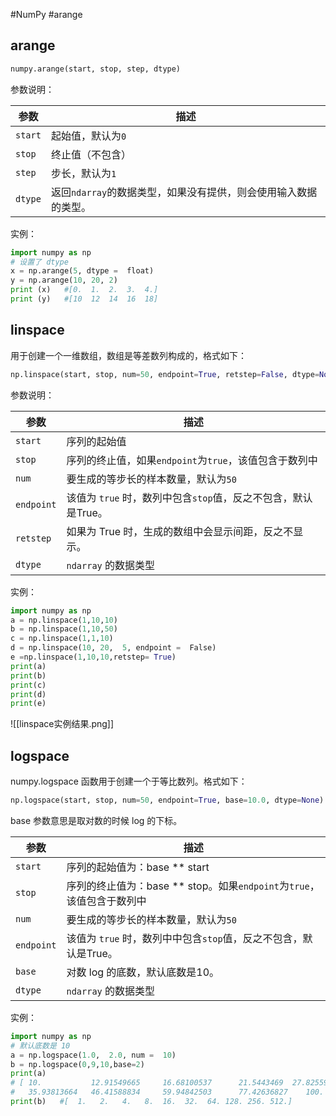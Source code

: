 #NumPy #arange
## arange
```python
numpy.arange(start, stop, step, dtype)
```
参数说明：

| 参数      | 描述                                   |
| ------- | ------------------------------------ |
| `start` | 起始值，默认为`0`                           |
| `stop`  | 终止值（不包含）                             |
| `step`  | 步长，默认为`1`                            |
| `dtype` | 返回`ndarray`的数据类型，如果没有提供，则会使用输入数据的类型。 |
实例：
```python
import numpy as np
# 设置了 dtype
x = np.arange(5, dtype =  float)  
y = np.arange(10, 20, 2)
print (x)   #[0.  1.  2.  3.  4.]
print (y)   #[10  12  14  16  18]
```

## linspace
用于创建一个一维数组，数组是等差数列构成的，格式如下：
```python
np.linspace(start, stop, num=50, endpoint=True, retstep=False, dtype=None)
```
参数说明：

|参数|描述|
|---|---|
|`start`|序列的起始值|
|`stop`|序列的终止值，如果`endpoint`为`true`，该值包含于数列中|
|`num`|要生成的等步长的样本数量，默认为`50`|
|`endpoint`|该值为 `true` 时，数列中包含`stop`值，反之不包含，默认是True。|
|`retstep`|如果为 True 时，生成的数组中会显示间距，反之不显示。|
|`dtype`|`ndarray` 的数据类型|
实例：
```python
import numpy as np
a = np.linspace(1,10,10)
b = np.linspace(1,10,50)
c = np.linspace(1,1,10)
d = np.linspace(10, 20,  5, endpoint =  False)  
e =np.linspace(1,10,10,retstep= True)
print(a)
print(b)
print(c)
print(d)
print(e)
```
![[linspace实例结果.png]]

## logspace
numpy.logspace 函数用于创建一个于等比数列。格式如下：
```python
np.logspace(start, stop, num=50, endpoint=True, base=10.0, dtype=None)
```
base 参数意思是取对数的时候 log 的下标。

| 参数         | 描述                                                |
| ---------- | ------------------------------------------------- |
| `start`    | 序列的起始值为：base ** start                             |
| `stop`     | 序列的终止值为：base ** stop。如果`endpoint`为`true`，该值包含于数列中 |
| `num`      | 要生成的等步长的样本数量，默认为`50`                              |
| `endpoint` | 该值为 `true` 时，数列中中包含`stop`值，反之不包含，默认是True。         |
| `base`     | 对数 log 的底数，默认底数是10。                               |
| `dtype`    | `ndarray` 的数据类型                                   |
实例：
```python
import numpy as np
# 默认底数是 10
a = np.logspace(1.0,  2.0, num =  10)  
b = np.logspace(0,9,10,base=2)
print(a)  
# [ 10.           12.91549665     16.68100537      21.5443469  27.82559402   
#   35.93813664   46.41588834     59.94842503      77.42636827    100.    ]
print(b)   #[  1.   2.   4.   8.  16.  32.  64. 128. 256. 512.]
```